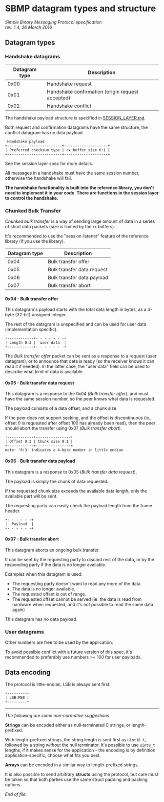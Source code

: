 # SBMP datagram types and structure

<i>
Simple Binary Messaging Protocol specification <br>
rev. 1.4, 26 March 2016
</i>

## Datagram types

### Handshake datagrams

| Datagram type | Description
| ------------- | -----------
| 0x00          | Handshake request
| 0x01          | Handshake confirmation (origin request accepted)
| 0x02          | Handshake conflict

The handshake payload structure is specified in
[SESSION_LAYER.md](SESSION_LAYER.md).

Both request and confirmation datagrams have the same structure, the conflict
datagram has no data payload.

```none
 Handshake payload
+-------------------------+--------------------+
| Preferred checksum type | rx_buffer_size 0:1 |
+-------------------------+--------------------+
```

See the session layer spec for more details.

All messages in a handshake must have the same session number, otherwise the
handshake will fail.

**The handshake functionality is built into the reference library, you don't
need to implement it in your code. There are functions in the session layer
to control the handshake.**


### Chunked Bulk Transfer

*Chunked bulk transfer* is a way of sending large amount of data in a series of
short data packets (size is limited by the rx buffers).

It's recommended to use the "session listener" feature of the reference library
(if you use the library).

| Datagram type | Description
| ------------- | -----------
| 0x04          | Bulk transfer offer
| 0x05          | Bulk transfer data request
| 0x06          | Bulk transfer data payload
| 0x07          | Bulk transfer abort


#### 0x04 - Bulk transfer offer

This datagram's payload starts with the total data length in bytes, as a 4-byte
(32-bit) unsigned integer.

The rest of the datagram is unspecified and can be used for user data
(implementation specific).

```none
+------------+- - - - - - -+
| Length 0:3 |  user data  |
+------------+- - - - - - -+
```

The *Bulk transfer offer* packet can be sent as a response to a request (user
datagram), or to announce that data is ready (so the receiver knows it can
read it if needed). In the latter case, the "user data" field can be used
to describe what kind of data is available.


#### 0x05 - Bulk transfer data request

This datagram is a response to the 0x04 (*Bulk transfer offer*), and must have
the same session number, so the peer knows what data is requested.

The payload consists of a data offset, and a chunk size.

If the peer does not support seeking, and the offset is discontinuous
(ie., offset 0 is requested after offset 100 has already been read), then the
peer should abort the transfer using 0x07 (*Bulk transfer abort*).

```none
+------------+----------------+
| Offset 0:3 | Chunk size 0:1 |
+------------+----------------+
note: '0:3' indicates a 4-byte number in little endian
```


#### 0x06 - Bulk transfer data payload

This datagram is a response to 0x05 (*Bulk transfer data request*).

The payload is simply the chunk of data requested.

If the requested chunk size exceeds the available data length, only the
available part will be sent.

The requesting party can easily check the payload length from the frame
header.

```none
+- - - - - -+
|  Payload  |
+- - - - - -+
```


#### 0x07 - Bulk transfer abort

This datagram aborts an ongoing bulk transfer.

It can be sent by the requesting party to discard rest of the data, or by the
responding party if the data is no longer available.

Examples when this datagram is used:

- The requesting party doesn't want to read any more of the data.
- The data is no longer available.
- The requested offset is out of range.
- The requested offset cannot be served (ie. the data is read from hardware when
  requested, and it's not possible to read the same data again)

This datagram has no data payload.


### User datagrams

Other numbers are free to be used by the application.

To avoid possible conflict with a future version of this spec, it's recommended to preferably
use numbers >= 100 for user payloads.


## Data encoding

The protocol is little-endian, LSB is always sent first:

```none
+---------+
| LSB:MSB |
+---------+
```

---

*The following are some non-normative suggestions*

**Strings** can be encoded either as null-terminated C strings, or length-prefixed.

With length-prefixed strings, the string length is sent first as `uint16_t`, followed by a string
*without* the null terminator. It's possible to use `uint8_t` lengths, if it makes sense for the
application - the encoding is by definition application-specific, choose what fits you best.

**Arrays** can be encoded in a similar way to length-prefixed strings.

It is also possible to send arbitrary **structs** using the protocol, but care must be taken so that
both parties use the same struct padding and packing options.

*End of file.*
